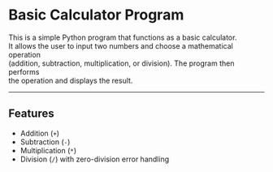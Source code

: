 # Basic Calculator Program

This is a simple Python program that functions as a basic calculator.  
It allows the user to input two numbers and choose a mathematical operation  
(addition, subtraction, multiplication, or division). The program then performs  
the operation and displays the result.

---

## Features
- Addition (`+`)
- Subtraction (`-`)
- Multiplication (`*`)
- Division (`/`) with zero-division error handling

